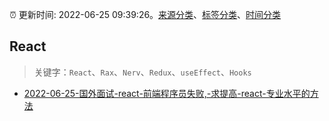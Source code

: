 :alarm_clock: 更新时间: 2022-06-25 09:39:26。[来源分类](../README.md)、[标签分类](../TAGS.md)、[时间分类](../TIMELINE.md)

## React


> 关键字：`React`、`Rax`、`Nerv`、`Redux`、`useEffect`、`Hooks`



- [2022-06-25-国外面试-react-前端程序员失败,-求提高-react-专业水平的方法](https://www.v2ex.com/t/862130) 